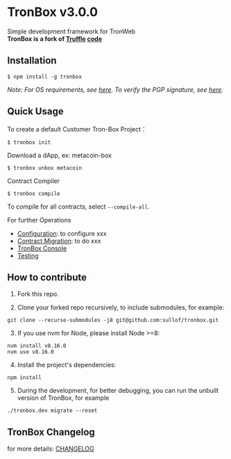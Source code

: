 # TronBox v3.0.0
Simple development framework for TronWeb<br>
**TronBox is a fork of [Truffle](https://www.trufflesuite.com/truffle) [code](https://github.com/trufflesuite/truffle)**

## Installation
```
$ npm install -g tronbox
```

_Note: For OS requirements, see [here](https://github.com/jz2120100058/tronbox/blob/master/FURTHER_INFO.md#os-requirement). To verify the PGP signature, see [here](https://github.com/jz2120100058/tronbox/blob/master/FURTHER_INFO.md#verifying-the-pgp-signature)._

## Quick Usage
To create a default Customer Tron-Box Project：
```
$ tronbox init
```

Download a dApp, ex: metacoin-box
```
$ tronbox unbox metacoin
```
Contract Compiler
```
$ tronbox compile
```

To compile for all contracts, select ```--compile-all```.


For further Operations 
- [Configuration](https://github.com/jz2120100058/tronbox/blob/master/FURTHER_INFO.md#configuration): to configure xxx
- [Contract Migration](https://github.com/jz2120100058/tronbox/blob/master/FURTHER_INFO.md#contract-migration): to do xxx
- [TronBox Console](https://github.com/jz2120100058/tronbox/blob/master/FURTHER_INFO.md#tronbox-console)
- [Testing](https://github.com/jz2120100058/tronbox/blob/master/FURTHER_INFO.md#testing)


## How to contribute

1. Fork this repo.

2. Clone your forked repo recursively, to include submodules, for example:
```shell script
git clone --recurse-submodules -j8 git@github.com:sullof/tronbox.git
```
3. If you use nvm for Node, please install Node >=8:
```shell script
nvm install v8.16.0
nvm use v8.16.0
```
4. Install the project's dependencies:
```shell script
npm install
```
5. During the development, for better debugging, you can run the unbuilt version of TronBox, for example
```shell script
./tronbox.dev migrate --reset
```

## TronBox Changelog

for more details: [CHANGELOG](./CHANGELOG.md)
